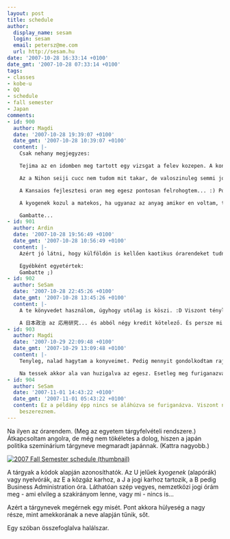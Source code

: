```yaml
---
layout: post
title: schedule
author:
  display_name: sesam
  login: sesam
  email: petersz@me.com
  url: http://sesam.hu
date: '2007-10-28 16:33:14 +0100'
date_gmt: '2007-10-28 07:33:14 +0100'
tags:
- classes
- kobe-u
- QQ
- schedule
- fall semester
- Japan
comments:
- id: 900
  author: Magdi
  date: '2007-10-28 19:39:07 +0100'
  date_gmt: '2007-10-28 10:39:07 +0100'
  content: |-
    Csak nehany megjegyzes:

    Tejima az en idomben meg tartott egy vizsgat a felev kozepen. A konyvet erdemes megvenni es tisztessegesen megtanulni, mert csak ugy mehetsz at. En kb egy honapig keszultem ra oriasi tempoval, ha egesz nap folotte ultem akkor is csak ot oldalt sikerult ledaralni, ugy, hogy ertettem is, hogy mirol van szo. Mondjuk en elsos voltam ugyhogy neked mar biztos konnyebben fog menni. (Azt hiszem ez volt az elso es az egyetlen vizsgam amire a felkeszules hasonlitott egy magyar egyetemi vizsgaidoszakhoz?)

    Az a Nihon seiji cucc nem tudom mit takar, de valoszinuleg semmi jo nem fog kisulni belole, plane ilyen idosavban.  (Nihon seijiben a legmenobb tanar egyebkent is Iokibe).

    A Kansaios fejlesztesi oran meg egesz pontosan felrohogtem... :) Poen.

    A kyogenek kozul a matekos, ha ugyanaz az anyag amikor en voltam, tokjo lesz. Legalabbis nekem nagyon tetszett, es a pasi is tokjo fej.

    Gambatte...
- id: 901
  author: Ardin
  date: '2007-10-28 19:56:49 +0100'
  date_gmt: '2007-10-28 10:56:49 +0100'
  content: |-
    Azért jó látni, hogy külföldön is kellően kaotikus órarendeket tudnak összehozni, nem csak hazánkban :)

    Egyébként egyetértek:
    Gambatte ;)
- id: 902
  author: SeSam
  date: '2007-10-28 22:45:26 +0100'
  date_gmt: '2007-10-28 13:45:26 +0100'
  content: |-
    A te könyvedet használom, úgyhogy utólag is köszi. :D Viszont tényleg borzasztó olvasmány.

    A 日本政治 az 応用研究... és abból négy kredit kötelező. És persze mind politikás... amúgy borzasztó és simán tovább tartják akár egy-másfél órával is.
- id: 903
  author: Magdi
  date: '2007-10-29 22:09:48 +0100'
  date_gmt: '2007-10-29 13:09:48 +0100'
  content: |-
    Tenyleg, nalad hagytam a konyveimet. Pedig mennyit gondolkodtam rajta, hogy kidobtam-e oket! :D

    Na tessek akkor ala van huzigalva az egesz. Esetleg meg furiganazva is? Peti, ritka jo dolgod van.
- id: 904
  author: SeSam
  date: '2007-11-01 14:43:22 +0100'
  date_gmt: '2007-11-01 05:43:22 +0100'
  content: Ez a példány épp nincs se aláhúzva se furiganázva. Viszont nem kellett
    beszereznem.
---
```


Na ilyen az órarendem. (Meg az egyetem tárgyfelvételi rendszere.) Átkapcsoltam angolra, de még nem tökéletes a dolog, hiszen a japán politika szeminárium tárgyneve megmaradt japánnak. (Kattra nagyobb.)

[![2007 Fall Semester schedule \(thumbnail\)](http://www.sesam.hu.php5-19.dfw1-2.websitetestlink.com/wp-content/uploads/2007/10/schedule-19-kouki-thumbnail.jpg)](http://www.sesam.hu.php5-19.dfw1-2.websitetestlink.com/wp-content/uploads/2007/10/schedule-19-kouki.jpg "2007 Fall Semester schedule \(thumbnail\)")

A tárgyak a kódok alapján azonosíthatók. Az U jelűek _kyogenek_ (alapórák) vagy nyelvórák, az E a közgáz karhoz, a J a jogi karhoz tartozik, a B pedig Business Administration óra. Láthatóan szép vegyes, nemzetközi jogi órám meg - ami elvileg a szakirányom lenne, vagy mi - nincs is...

Azért a tárgynevek megérnek egy misét. Pont akkora hülyeség a nagy része, mint amekkorának a neve alapján tűnik, sőt.

Egy szóban összefoglalva halálszar.
